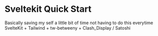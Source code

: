 # Sveltekit Quick Start

Basically saving my self a little bit of time not having to do this everytime
SvelteKit + Tailwind + tw-betweeny + Clash_Display / Satoshi
